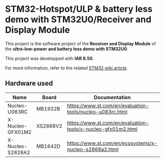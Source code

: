 # STM32-Hotspot/ULP & battery less demo with STM32U0/Receiver and Display Module

This project is the software project of the **Receiver and Display Module** of the **ultra-low-power and battery less demo with STM32U0**.

This project was developped with **IAR 8.50**.

For more information, refer to the related [STM32 wiki article](https://wiki.st.com/stm32mcu/wiki/How_to_develop_ultra-low-power_and_battery_less_demo_with_STM32U0_MCUs).

## Hardware used

| Name             | Board    | Documentation                                                |
| ---------------- | -------- | ------------------------------------------------------------ |
| Nucleo-U083RC    | MB1932B  | https://www.st.com/en/evaluation-tools/nucleo-u083rc.html    |
| X-Nucleo-GFX01M2 | XS2868V2 | https://www.st.com/en/evaluation-tools/x-nucleo-gfx01m2.html |
| X-Nucleo-S2828A2 | MB1642D  | https://www.st.com/en/ecosystems/x-nucleo-s2868a2.html       | 